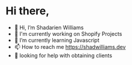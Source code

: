 <h1>
Hi there, 
</h1>


- 👋 Hi, I’m Shadarien Williams
- 	&#x1F52D; I'm currently working on Shopify Projects 
- 🌱 I’m currently learning Javascript
- 📫 How to reach me https://shadwilliams.dev
- 📢 looking for help with obtaining clients
